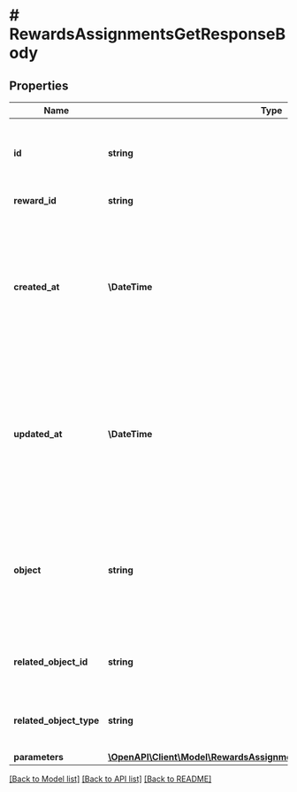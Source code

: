 # # RewardsAssignmentsGetResponseBody

## Properties

Name | Type | Description | Notes
------------ | ------------- | ------------- | -------------
**id** | **string** | Unique reward assignment ID, assigned by Voucherify. | [optional]
**reward_id** | **string** | Associated reward ID. | [optional]
**created_at** | **\DateTime** | Timestamp representing the date and time when the reward assignment was created. The value is shown in the ISO 8601 format. | [optional]
**updated_at** | **\DateTime** | Timestamp representing the date and time when the reward assignment was updated. The value is shown in the ISO 8601 format. | [optional]
**object** | **string** | The type of the object represented by the JSON. This object stores information about the reward assignment. | [optional] [default to 'reward_assignment']
**related_object_id** | **string** | Related object ID to which the reward was assigned. | [optional]
**related_object_type** | **string** | Related object type to which the reward was assigned. | [optional] [default to 'campaign']
**parameters** | [**\OpenAPI\Client\Model\RewardsAssignmentsGetResponseBodyParameters**](RewardsAssignmentsGetResponseBodyParameters.md) |  | [optional]

[[Back to Model list]](../../README.md#models) [[Back to API list]](../../README.md#endpoints) [[Back to README]](../../README.md)
